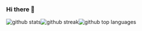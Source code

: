 ### Hi there 👋

<div class="flex w-full flex-col items-center"><img class="output" src="https://github-readme-stats.vercel.app/api?username=leandroebner&amp;theme=dark&amp;show_icons=true&amp;hide_border=false&amp;count_private=true" alt="github stats"><img class="output" src="https://github-readme-streak-stats.herokuapp.com/?user=leandroebner&amp;theme=dark&amp;hide_border=false" alt="github streak"><img class="output" src="https://github-readme-stats.vercel.app/api/top-langs/?username=leandroebner&amp;theme=dark&amp;show_icons=true&amp;hide_border=false&amp;layout=compact" alt="github top languages"></div>

<!--
**leandroebner/leandroebner** is a ✨ _special_ ✨ repository because its `README.md` (this file) appears on your GitHub profile.

Here are some ideas to get you started:

- 🔭 I’m currently working on ...
- 🌱 I’m currently learning ...
- 👯 I’m looking to collaborate on ...
- 🤔 I’m looking for help with ...
- 💬 Ask me about ...
- 📫 How to reach me: ...
- 😄 Pronouns: ...
- ⚡ Fun fact: ...
-->
